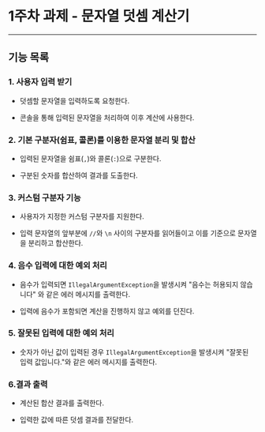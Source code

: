 # 1주차 과제 - 문자열 덧셈 계산기

----

## 기능 목록

### 1. **사용자 입력 받기**

- 덧셈할 문자열을 입력하도록 요청한다.


- 콘솔을 통해 입력된 문자열을 처리하여 이후 계산에 사용한다.

### 2. **기본 구분자(쉼표, 콜론)를 이용한 문자열 분리 및 합산**

- 입력된 문자열을 쉼표(`,`)와 콜론(`:`)으로 구분한다.


- 구분된 숫자를 합산하여 결과를 도출한다.

### 3. **커스텀 구분자 기능**

- 사용자가 지정한 커스텀 구분자를 지원한다.


- 입력 문자열의 앞부분에 `//`와 `\n` 사이의 구분자를 읽어들이고 이를 기준으로 문자열을 분리하고 합산한다.

### 4. **음수 입력에 대한 예외 처리**

- 음수가 입력되면 `IllegalArgumentException`을 발생시켜 "음수는 허용되지 않습니다" 와 같은 에러 메시지를 출력한다.


- 입력에 음수가 포함되면 계산을 진행하지 않고 예외를 던진다.

### 5. **잘못된 입력에 대한 예외 처리**

- 숫자가 아닌 값이 입력된 경우 `IllegalArgumentException`을 발생시켜 "잘못된 입력 값입니다."와 같은 에러 메시지를 출력한다.

### 6.**결과 출력**

- 계산된 합산 결과를 출력한다.


- 입력한 값에 따른 덧셈 결과를 전달한다. 